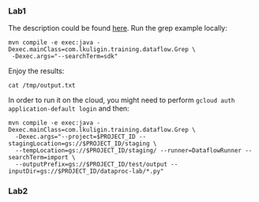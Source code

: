 ### Lab1
The description could be found [here](https://codelabs.developers.google.com/codelabs/cpb101-simple-dataflow/). Run the grep example locally:
```
mvn compile -e exec:java -Dexec.mainClass=com.lkuligin.training.dataflow.Grep \
 -Dexec.args="--searchTerm=sdk"
```
Enjoy the results:
```
cat /tmp/output.txt
```
In order to run it on the cloud, you might need to perform ```gcloud auth application-default login``` and then:
```
mvn compile -e exec:java -Dexec.mainClass=com.lkuligin.training.dataflow.Grep \
  -Dexec.args="--project=$PROJECT_ID --stagingLocation=gs://$PROJECT_ID/staging \
  --tempLocation=gs://$PROJECT_ID/staging/ --runner=DataflowRunner --searchTerm=import \
  --outputPrefix=gs://$PROJECT_ID/test/output --inputDir=gs://$PROJECT_ID/dataproc-lab/*.py"
```
### Lab2
